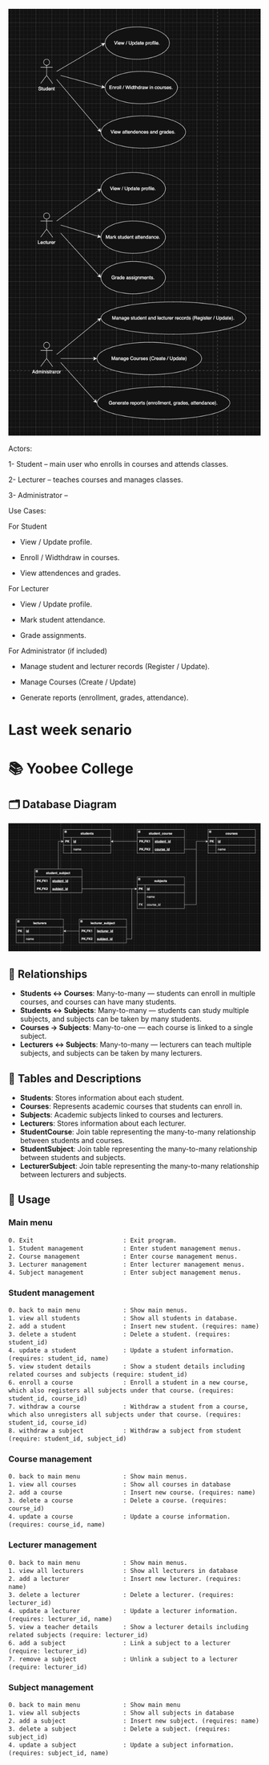 ![Usecase](usecase.png)

Actors:

1- Student – main user who enrolls in courses and attends classes.

2- Lecturer – teaches courses and manages classes.

3- Administrator – 

Use Cases:

For Student

 - View / Update profile.

 - Enroll / Widthdraw in courses.

 - View attendences and grades.


For Lecturer

- View / Update profile.

- Mark student attendance.

- Grade assignments.


For Administrator (if included)

- Manage student and lecturer records (Register / Update).

- Manage Courses (Create / Update)

- Generate reports (enrollment, grades, attendance).


# Last week senario

# 📚 Yoobee College

## 🗂️ Database Diagram

![Database Diagram](db_diagram_2.png)

## 🔗 Relationships

- **Students ↔ Courses**: Many-to-many — students can enroll in multiple courses, and courses can have many students.
- **Students ↔ Subjects**: Many-to-many — students can study multiple subjects, and subjects can be taken by many students.
- **Courses → Subjects**: Many-to-one — each course is linked to a single subject.
- **Lecturers ↔ Subjects**: Many-to-many — lecturers can teach multiple subjects, and subjects can be taken by many lecturers.

## 🧱 Tables and Descriptions

- **Students**: Stores information about each student.
- **Courses**: Represents academic courses that students can enroll in.
- **Subjects**: Academic subjects linked to courses and lecturers.
- **Lecturers**: Stores information about each lecturer.
- **StudentCourse**: Join table representing the many-to-many relationship between students and courses.
- **StudentSubject**: Join table representing the many-to-many relationship between students and subjects.
- **LecturerSubject**: Join table representing the many-to-many relationship between lecturers and subjects.

## 🏀 Usage
### Main menu
```
0. Exit                         : Exit program.
1. Student management           : Enter student management menus.
2. Course management            : Enter course management menus.
3. Lecturer management          : Enter lecturer management menus.
4. Subject management           : Enter subject management menus.
```

### Student management
```
0. back to main menu            : Show main menus.
1. view all students            : Show all students in database.
2. add a student                : Insert new student. (requires: name)
3. delete a student             : Delete a student. (requires: student_id)
4. update a student             : Update a student information. (requires: student_id, name)
5. view student details         : Show a student details including related courses and subjects (require: student_id)
6. enroll a course              : Enroll a student in a new course, which also registers all subjects under that course. (requires: student_id, course_id)
7. withdraw a course            : Withdraw a student from a course, which also unregisters all subjects under that course. (requires: student_id, course_id)
8. withdraw a subject           : Withdraw a subject from student (require: student_id, subject_id)
```

### Course management
```
0. back to main menu            : Show main menus.
1. view all courses             : Show all courses in database
2. add a course                 : Insert new course. (requires: name)
3. delete a course              : Delete a course. (requires: course_id)
4. update a course              : Update a course information. (requires: course_id, name)
```

### Lecturer management
```
0. back to main menu            : Show main menus.
1. view all lecturers           : Show all lecturers in database
2. add a lecturer               : Insert new lecturer. (requires: name)
3. delete a lecturer            : Delete a lecturer. (requires: lecturer_id)
4. update a lecturer            : Update a lecturer information. (requires: lecturer_id, name)
5. view a teacher details       : Show a lecturer details including related subjects (require: lecturer_id)
6. add a subject                : Link a subject to a lecturer (require: lecturer_id)
7. remove a subject             : Unlink a subject to a lecturer (require: lecturer_id)
```

### Subject management
```
0. back to main menu            : Show main menu
1. view all subjects            : Show all subjects in database
2. add a subject                : Insert new subject. (requires: name)
3. delete a subject             : Delete a subject. (requires: subject_id)
4. update a subject             : Update a subject information. (requires: subject_id, name)
```
